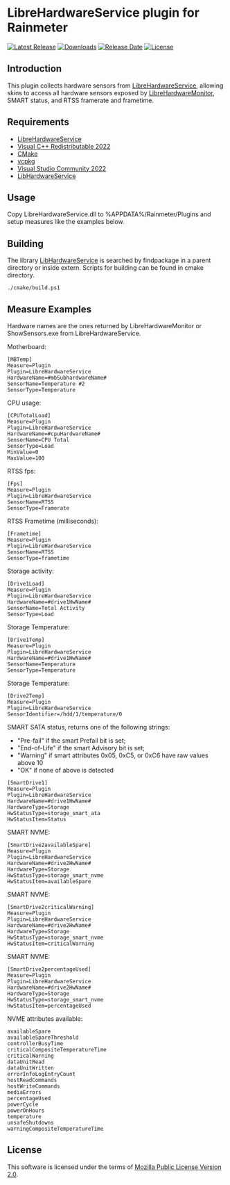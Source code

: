 # LibreHardwareService plugin for Rainmeter

[![Latest Release](https://img.shields.io/github/release/epinter/rainmeter-lhws.svg)](https://github.com/epinter/rainmeter-lhws/releases/latest)
[![Downloads](https://img.shields.io/github/downloads/epinter/rainmeter-lhws/total.svg)](https://github.com/epinter/rainmeter-lhws/releases/latest)
[![Release Date](https://img.shields.io/github/release-date/epinter/rainmeter-lhws.svg)](https://github.com/epinter/rainmeter-lhws/releases/latest)
[![License](https://img.shields.io/github/license/epinter/rainmeter-lhws.svg)](https://github.com/epinter/rainmeter-lhws/blob/main/LICENSE)

## Introduction

This plugin collects hardware sensors from [LibreHardwareService](https://github.com/epinter/LibreHardwareService), allowing skins to access all hardware sensors exposed by [LibreHardwareMonitor](https://github.com/LibreHardwareMonitor/LibreHardwareMonitor), SMART status, and RTSS framerate and frametime.

## Requirements

- [LibreHardwareService](https://github.com/epinter/LibreHardwareService)
- [Visual C++ Redistributable 2022](https://docs.microsoft.com/en-US/cpp/windows/latest-supported-vc-redist)
- [CMake](https://cmake.org/)
- [vcpkg](https://vcpkg.io/en/)
- [Visual Studio Community 2022](https://visualstudio.microsoft.com/vs/community/)
- [LibHardwareService](https://github.com/epinter/lhwservice)

## Usage

Copy LibreHardwareService.dll to %APPDATA%/Rainmeter/Plugins and setup measures like the examples below.

## Building

The library [LibHardwareService](https://github.com/epinter/lhwservice) is searched by findpackage in a parent directory or inside extern. Scripts for building can be found in cmake directory.

```
./cmake/build.ps1
```

## Measure Examples

Hardware names are the ones returned by LibreHardwareMonitor or ShowSensors.exe from LibreHardwareService.

Motherboard:
```
[MBTemp]
Measure=Plugin
Plugin=LibreHardwareService
HardwareName=#mbSubhardwareName#
SensorName=Temperature #2
SensorType=Temperature
```

CPU usage:
```
[CPUTotalLoad]
Measure=Plugin
Plugin=LibreHardwareService
HardwareName=#cpuHardwareName#
SensorName=CPU Total
SensorType=Load
MinValue=0
MaxValue=100
```

RTSS fps:
```
[Fps]
Measure=Plugin
Plugin=LibreHardwareService
SensorName=RTSS
SensorType=Framerate
```

RTSS Frametime (milliseconds):
```
[Frametime]
Measure=Plugin
Plugin=LibreHardwareService
SensorName=RTSS
SensorType=frametime
```

Storage activity:
```
[Drive1Load]
Measure=Plugin
Plugin=LibreHardwareService
HardwareName=#drive1HwName#
SensorName=Total Activity
SensorType=Load
```

Storage Temperature:
```
[Drive1Temp]
Measure=Plugin
Plugin=LibreHardwareService
HardwareName=#drive1HwName#
SensorName=Temperature
SensorType=Temperature
```
Storage Temperature:
```
[Drive2Temp]
Measure=Plugin
Plugin=LibreHardwareService
SensorIdentifier=/hdd/1/temperature/0
```

SMART SATA status, returns one of the following strings:
- "Pre-fail" if the smart Prefail bit is set;
- "End-of-Life" if the smart Advisory bit is set;
- "Warning" if smart attributes 0x05, 0xC5, or 0xC6 have raw values above 10
- "OK" if none of above is detected
```
[SmartDrive1]
Measure=Plugin
Plugin=LibreHardwareService
HardwareName=#drive1HwName#
HardwareType=Storage
HwStatusType=storage_smart_ata
HwStatusItem=Status
```

SMART NVME:
```
[SmartDrive2availableSpare]
Measure=Plugin
Plugin=LibreHardwareService
HardwareName=#drive2HwName#
HardwareType=Storage
HwStatusType=storage_smart_nvme
HwStatusItem=availableSpare
```

SMART NVME:
```
[SmartDrive2criticalWarning]
Measure=Plugin
Plugin=LibreHardwareService
HardwareName=#drive2HwName#
HardwareType=Storage
HwStatusType=storage_smart_nvme
HwStatusItem=criticalWarning
```

SMART NVME:
```
[SmartDrive2percentageUsed]
Measure=Plugin
Plugin=LibreHardwareService
HardwareName=#drive2HwName#
HardwareType=Storage
HwStatusType=storage_smart_nvme
HwStatusItem=percentageUsed
```

NVME attributes available:
```
availableSpare
availableSpareThreshold
controllerBusyTime
criticalCompositeTemperatureTime
criticalWarning
dataUnitRead
dataUnitWritten
errorInfoLogEntryCount
hostReadCommands
hostWriteCommands
mediaErrors
percentageUsed
powerCycle
powerOnHours
temperature
unsafeShutdowns
warningCompositeTemperatureTime
```

## License

This software is licensed under the terms of [Mozilla Public License Version 2.0](https://www.mozilla.org/en-US/MPL/2.0/).


